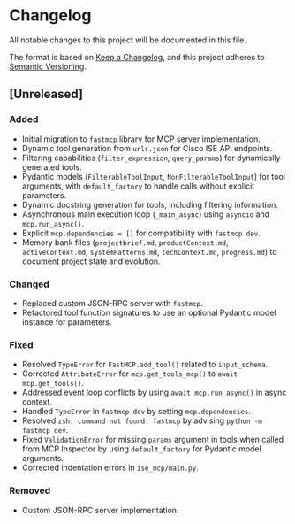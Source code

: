 # Changelog

All notable changes to this project will be documented in this file.

The format is based on [Keep a Changelog](https://keepachangelog.com/en/1.0.0/),
and this project adheres to [Semantic Versioning](https://semver.org/spec/v2.0.0.html).

## [Unreleased]

### Added
- Initial migration to `fastmcp` library for MCP server implementation.
- Dynamic tool generation from `urls.json` for Cisco ISE API endpoints.
- Filtering capabilities (`filter_expression`, `query_params`) for dynamically generated tools.
- Pydantic models (`FilterableToolInput`, `NonFilterableToolInput`) for tool arguments, with `default_factory` to handle calls without explicit parameters.
- Dynamic docstring generation for tools, including filtering information.
- Asynchronous main execution loop (`_main_async`) using `asyncio` and `mcp.run_async()`.
- Explicit `mcp.dependencies = []` for compatibility with `fastmcp dev`.
- Memory bank files (`projectbrief.md`, `productContext.md`, `activeContext.md`, `systemPatterns.md`, `techContext.md`, `progress.md`) to document project state and evolution.

### Changed
- Replaced custom JSON-RPC server with `fastmcp`.
- Refactored tool function signatures to use an optional Pydantic model instance for parameters.

### Fixed
- Resolved `TypeError` for `FastMCP.add_tool()` related to `input_schema`.
- Corrected `AttributeError` for `mcp.get_tools_mcp()` to `await mcp.get_tools()`.
- Addressed event loop conflicts by using `await mcp.run_async()` in async context.
- Handled `TypeError` in `fastmcp dev` by setting `mcp.dependencies`.
- Resolved `zsh: command not found: fastmcp` by advising `python -m fastmcp dev`.
- Fixed `ValidationError` for missing `params` argument in tools when called from MCP Inspector by using `default_factory` for Pydantic model arguments.
- Corrected indentation errors in `ise_mcp/main.py`.

### Removed
- Custom JSON-RPC server implementation.
